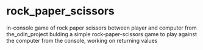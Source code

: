 # rock_paper_scissors
in-console game of rock paper scissors between player and computer
from the_odin_project
bulding a simple rock-paper-scissors game to play against the computer from the console, working on returning values
